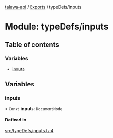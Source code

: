 [talawa-api](../README.md) / [Exports](../modules.md) / typeDefs/inputs

# Module: typeDefs/inputs

## Table of contents

### Variables

- [inputs](typeDefs_inputs.md#inputs)

## Variables

### inputs

• `Const` **inputs**: `DocumentNode`

#### Defined in

[src/typeDefs/inputs.ts:4](https://github.com/PalisadoesFoundation/talawa-api/blob/55cb3be/src/typeDefs/inputs.ts#L4)
